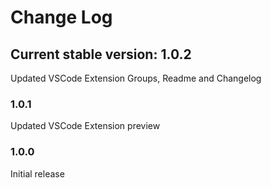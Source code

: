 # Change Log

## Current stable version: 1.0.2
Updated VSCode Extension Groups, Readme and Changelog
### 1.0.1
Updated VSCode Extension preview
### 1.0.0
Initial release